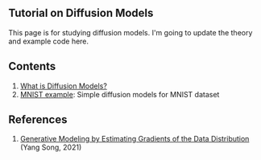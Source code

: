 ## Tutorial on Diffusion Models
This page is for studying diffusion models. I'm going to update the theory and example code here.

## Contents
1. [What is Diffusion Models?](https://github.com/phykn/diffusion_models_tutorial/tree/main/00_diffusion_models_explain)
2. [MNIST example](https://github.com/phykn/diffusion_models_tutorial/tree/main/01_diffusion_models_mnist): Simple diffusion models for MNIST dataset

## References
1. [Generative Modeling by Estimating Gradients of the Data Distribution](https://yang-song.net/blog/2021/score) (Yang Song, 2021)
